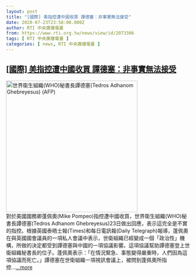 ```yaml
---
layout: post
title: "[國際] 美指控遭中國收買 譚德塞：非事實無法接受"
date: 2020-07-23T23:58:00.000Z
author: RTI 中央廣播電臺
from: https://www.rti.org.tw/news/view/id/2073306
tags: [ RTI 中央廣播電臺 ]
categories: [ news, RTI 中央廣播電臺 ]
---
```

<!--1595548680000-->
[[國際] 美指控遭中國收買 譚德塞：非事實無法接受](https://www.rti.org.tw/news/view/id/2073306)
------

<div>
<img src="https://static.rti.org.tw/assets/thumbnails/2020/05/19/ce3e71853d6e3d1967a99cbad54ff4b8.jpg" width="360" alt="世界衛生組織(WHO)秘書長譚德塞(Tedros Adhanom Ghebreyesus) (AFP)" title="世界衛生組織(WHO)秘書長譚德塞(Tedros Adhanom Ghebreyesus) (AFP)"><br>對於美國國務卿蓬佩奧(Mike Pompeo)指控遭中國收買，世界衛生組織(WHO)秘書長譚德塞(Tedros Adhanom Ghebreyesus)23日做出回應，表示這完全是不實的指控。根據英國泰晤士報(Times)和每日電訊報(Daily Telegraph)報導，蓬佩奧在與英國國會議員的一項私人會議中表示，世衛組織已經變成一個「政治性」機構，所做的決定都受到譚德塞與中國的一項協議影響。這項協議幫助譚德塞登上世衛組織秘書長的位子。蓬佩奧表示：「在情況緊急、事態變得嚴重時，人們因為這項協議而死亡。」譚德塞在世衛組織一項視訊會議上，被問到蓬佩奧所指控...<a target="_blank" href="https://www.rti.org.tw/news/view/id/2073306">...more</a>
</div>

